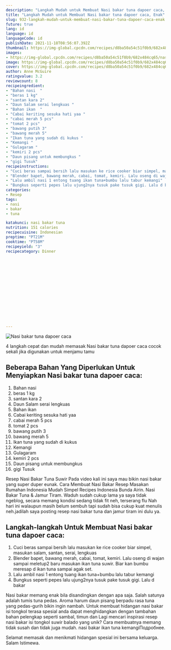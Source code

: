 ```yaml
---
description: "Langkah Mudah untuk Membuat Nasi bakar tuna dapoer caca, Enak"
title: "Langkah Mudah untuk Membuat Nasi bakar tuna dapoer caca, Enak"
slug: 932-langkah-mudah-untuk-membuat-nasi-bakar-tuna-dapoer-caca-enak
future: true
lang: id
language: id
languageCode: id
publishDate: 2021-11-18T08:56:07.392Z 
thumbnail: https://img-global.cpcdn.com/recipes/d8ba50a54c51f0b9/682x484cq65/nasi-bakar-tuna-dapoer-caca-foto-resep-utama.webp
images:
- https://img-global.cpcdn.com/recipes/d8ba50a54c51f0b9/682x484cq65/nasi-bakar-tuna-dapoer-caca-foto-resep-utama.webp
image: https://img-global.cpcdn.com/recipes/d8ba50a54c51f0b9/682x484cq65/nasi-bakar-tuna-dapoer-caca-foto-resep-utama.webp
cover: https://img-global.cpcdn.com/recipes/d8ba50a54c51f0b9/682x484cq65/nasi-bakar-tuna-dapoer-caca-foto-resep-utama.webp
author: Anne McGuire
ratingvalue: 3.2
reviewcount: 8
recipeingredient:
- "Bahan nasi  "
- "beras 1 kg"
- "santan kara 2"
- "Daun Salam serai lengkuas "
- "Bahan ikan  "
- "Cabai keriting sesuka hati yaa "
- "cabai merah 5 pcs"
- "tomat 2 pcs"
- "bawang putih 3"
- "bawang merah 5"
- "Ikan tuna yang sudah di kukus "
- "Kemangi "
- "Gulagaram "
- "kemiri 2 pcs"
- "Daun pisang untuk membungkus "
- "gigi Tusuk"
recipeinstructions:
- "Cuci beras sampai bersih lalu masukan ke rice cooker biar simpel, masukan salam, santan, serai, lengkuas"
- "Blender bapet, bawang merah, cabai, tomat, kemiri. Lalu oseng di wajan sampai meletup2 baru masukan ikan tuna suwir. Biar kan bumbu meresap d ikan tuna sampai agak set."
- "Lalu ambil nasi 1 entong tuang ikan tuna+bumbu lalu tabur kemangi"
- "Bungkus seperti pepes lalu ujung2nya tusuk pake tusuk gigi. Lalu d bakar"
categories:
- Resep
tags:
- nasi
- bakar
- tuna

katakunci: nasi bakar tuna 
nutrition: 151 calories
recipecuisine: Indonesian
preptime: "PT21M"
cooktime: "PT58M"
recipeyield: "3"
recipecategory: Dinner


     
    
    
    
    
    
    
    
    
    
    
      
    
---
```



![Nasi bakar tuna dapoer caca](https://img-global.cpcdn.com/recipes/d8ba50a54c51f0b9/682x484cq65/nasi-bakar-tuna-dapoer-caca-foto-resep-utama.webp)

4 langkah cepat dan mudah memasak  Nasi bakar tuna dapoer caca cocok sekali jika digunakan untuk menjamu tamu

<!--inarticleads1-->

## Beberapa Bahan Yang Diperlukan Untuk Menyiapkan Nasi bakar tuna dapoer caca:

1. Bahan nasi  
1. beras 1 kg
1. santan kara 2
1. Daun Salam serai lengkuas 
1. Bahan ikan  
1. Cabai keriting sesuka hati yaa 
1. cabai merah 5 pcs
1. tomat 2 pcs
1. bawang putih 3
1. bawang merah 5
1. Ikan tuna yang sudah di kukus 
1. Kemangi 
1. Gulagaram 
1. kemiri 2 pcs
1. Daun pisang untuk membungkus 
1. gigi Tusuk

Resep Nasi Bakar Tuna Suwir Pada video kali ini saya mau bikin nasi bakar yang super duper eunak. Cara Membuat Nasi Bakar Resep Masakan Rumahan Indonesia Mudah Simpel Recipes Indonesia Bunda Airin. Nasi Bakar Tuna &amp; Jamur Tiram. Waduh sudah cukup lama ya saya tidak ngeblog, secara memang kondisi sedang tidak fit neh, terserang flu Nah hari ini walaupun masih belum sembuh tapi sudah bisa cukup kuat menulis neh.jadilah saya posting resep nasi bakar tuna dan jamur tiram ini dulu ya. 

<!--inarticleads2-->

## Langkah-langkah Untuk Membuat Nasi bakar tuna dapoer caca:

1. Cuci beras sampai bersih lalu masukan ke rice cooker biar simpel, masukan salam, santan, serai, lengkuas
1. Blender bapet, bawang merah, cabai, tomat, kemiri. Lalu oseng di wajan sampai meletup2 baru masukan ikan tuna suwir. Biar kan bumbu meresap d ikan tuna sampai agak set.
1. Lalu ambil nasi 1 entong tuang ikan tuna+bumbu lalu tabur kemangi
1. Bungkus seperti pepes lalu ujung2nya tusuk pake tusuk gigi. Lalu d bakar


Nasi bakar memang enak bila disandingkan dengan apa saja. Salah satunya adalah tumis tuna pedas. Aroma harum daun pisang berpadu rasa tuna yang pedas-gurih bikin ingin nambah. Untuk membuat hidangan nasi bakar isi tongkol terasa spesial anda dapat menghidangkan dengan tambahan bahan pelengkap seperti sambal, timun dan Lagi mencari inspirasi resep nasi bakar isi tongkol suwir balado yang unik? Cara membuatnya memang tidak susah dan tidak juga mudah. nasi bakar ikan tuna kemangiПодробнее. 

Selamat memasak dan menikmati hidangan spesial ini bersama keluarga. Salam Istimewa.
